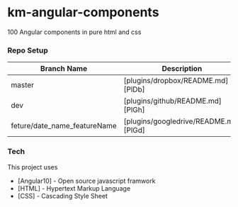 # km-angular-components

100 Angular components in pure html and css

### Repo Setup


| Branch Name | Description |
| ------ | ------ |
| master | [plugins/dropbox/README.md][PlDb] |
| dev | [plugins/github/README.md][PlGh] |
| feture/date_name_featureName | [plugins/googledrive/README.md][PlGd] |

### Tech

This project uses

* [Angular10] - Open source javascript framwork
* [HTML] - Hypertext Markup Language
* [CSS] - Cascading Style Sheet